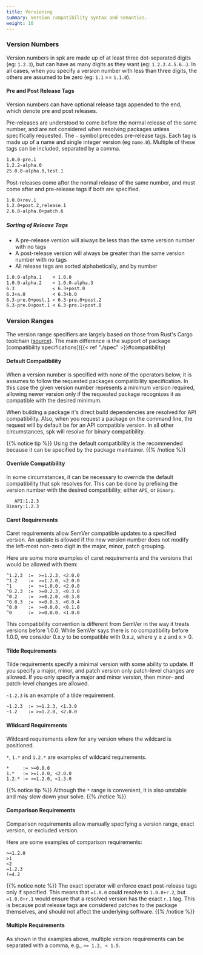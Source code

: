 ```yaml
---
title: Versioning
summary: Version compatibility syntax and semantics.
weight: 10
---
```


### Version Numbers

Version numbers in spk are made up of at least three dot-separated digits (eg: `1.2.3`), but can have as many digits as they want (eg: `1.2.3.4.5.6`...). In all cases, when you specify a version number with less than three digits, the others are assumed to be zero (eg: `1.1` == `1.1.0`).

#### Pre and Post Release Tags

Version numbers can have optional release tags appended to the end, which denote pre and post releases.

Pre-releases are understood to come before the normal release of the same number, and are not considered when resolving packages unless specifically requested. The `-` symbol precedes pre-release tags. Each tag is made up of a name and single integer version (eg `name.0`). Multiple of these tags can be included, separated by a comma.

```txt
1.0.0-pre.1
1.2.2-alpha.0
25.0.8-alpha.0,test.1
```

Post-releases come after the normal release of the same number, and must come after and pre-release tags if both are specified.

```txt
1.0.0+rev.1
1.2.0+post.2,release.1
2.6.8-alpha.0+patch.6
```

##### Sorting of Release Tags

- A pre-release version will always be less than the same version number with no tags
- A post-release version will always be greater than the same version number with no tags
- All release tags are sorted alphabetically, and by number

```txt
1.0.0-alpha.1    < 1.0.0
1.0.0-alpha.2    < 1.0.0-alpha.3
6.3              < 6.3+post.0
6.3+a.0          < 6.3+b.0
6.3-pre.0+post.1 < 6.3-pre.0+post.2
6.3-pre.0+post.1 < 6.3-pre.1+post.0
```

### Version Ranges

The version range specifiers are largely based on those from Rust's Cargo toolchain ([source](https://doc.rust-lang.org/cargo/reference/specifying-dependencies.html)). The main difference is the support of package [compatibility specifications]({{< ref "./spec" >}}#compatibility)

#### Default Compatibility

When a version number is specified with none of the operators below, it is assumes to follow the requested packages compatibility specification. In this case the given version number represents a minimum version required, allowing newer version only if the requested package recognizes it as compatible with the desired minimum.

When building a package it's direct build dependencies are resolved for API compatibility. Also, when you request a package on the command line, the request will by default be for an API compatible version. In all other circumstances, spk will resolve for binary compatibility.

{{% notice tip %}}
Using the default compatibility is the recommended because it can be specified by the package maintainer.
{{% /notice %}}

#### Override Compatibility

In some circumstances, it can be necessary to override the default compatibility that spk resolves for. This can be done by prefixing the version number with the desired compatibility, either `API`, or `Binary`.

```
   API:1.2.3
Binary:1.2.3
```

#### Caret Requirements

Caret requirements allow SemVer compatible updates to a specified version. An update is allowed if the new version number does not modify the left-most non-zero digit in the major, minor, patch grouping.

Here are some more examples of caret requirements and the versions that would be allowed with them:

```
^1.2.3  :=  >=1.2.3, <2.0.0
^1.2    :=  >=1.2.0, <2.0.0
^1      :=  >=1.0.0, <2.0.0
^0.2.3  :=  >=0.2.3, <0.3.0
^0.2    :=  >=0.2.0, <0.3.0
^0.0.3  :=  >=0.0.3, <0.0.4
^0.0    :=  >=0.0.0, <0.1.0
^0      :=  >=0.0.0, <1.0.0
```

This compatibility convention is different from SemVer in the way it treats versions before 1.0.0. While SemVer says there is no compatibility before 1.0.0, we consider 0.x.y to be compatible with 0.x.z, where y ≥ z and x > 0.

#### Tilde Requirements

Tilde requirements specify a minimal version with some ability to update. If you specify a major, minor, and patch version only patch-level changes are allowed. If you only specify a major and minor version, then minor- and patch-level changes are allowed.

`~1.2.3` is an example of a tilde requirement.

```
~1.2.3  := >=1.2.3, <1.3.0
~1.2    := >=1.2.0, <2.0.0
```

#### Wildcard Requirements

Wildcard requirements allow for any version where the wildcard is positioned.

`*`, `1.*` and `1.2.*` are examples of wildcard requirements.

```
*     := >=0.0.0
1.*   := >=1.0.0, <2.0.0
1.2.* := >=1.2.0, <1.3.0
```

{{% notice tip %}}
Although the `*` range is convenient, it is also unstable and may slow down your solve.
{{% /notice %}}

#### Comparison Requirements

Comparison requirements allow manually specifying a version range, exact version, or excluded version.

Here are some examples of comparison requirements:

```
>=1.2.0
>1
<2
=1.2.3
!=4.2
```

{{% notice note %}}
The exact operator will enforce exact post-release tags only if specified. This means that `=1.0.0` could resolve to `1.0.0+r.2`, but `=1.0.0+r.1` would ensure that a resolved version has the exact `r.1` tag. This is because post release tags are considered patches to the package themselves, and should not affect the underlying software.
{{% /notice %}}

#### Multiple Requirements

As shown in the examples above, multiple version requirements can be separated with a comma, e.g., `>= 1.2, < 1.5`.
